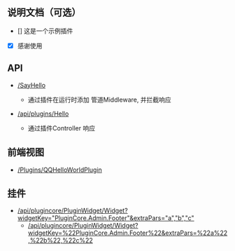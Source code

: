 ## 说明文档（可选）

- [] 这是一个示例插件
- [x] 感谢使用

## API

- [/SayHello](/SayHello)
  - 通过插件在运行时添加 管道Middleware, 并拦截响应

- [/api/plugins/Hello](/api/plugins/Hello)
  - 通过插件Controller 响应

## 前端视图

- [/Plugins/QQHelloWorldPlugin](/Plugins/QQHelloWorldPlugin)

## 挂件

- [/api/plugincore/PluginWidget/Widget?widgetKey="PluginCore.Admin.Footer"&extraPars="a","b","c"](/api/plugincore/PluginWidget/Widget?widgetKey="PluginCore.Admin.Footer"&extraPars="a","b","c")
  - [/api/plugincore/PluginWidget/Widget?widgetKey=%22PluginCore.Admin.Footer%22&extraPars=%22a%22,%22b%22,%22c%22](/api/plugincore/PluginWidget/Widget?widgetKey=%22PluginCore.Admin.Footer%22&extraPars=%22a%22,%22b%22,%22c%22)


<!-- Matomo Image Tracker-->
<img referrerpolicy="no-referrer-when-downgrade" src="https://matomo.moeci.com/matomo.php?idsite=2&amp;rec=1&amp;action_name=Plugins.QQHelloWorldPlugin-v1.0.3.README" style="border:0" alt="" />
<!-- End Matomo -->
